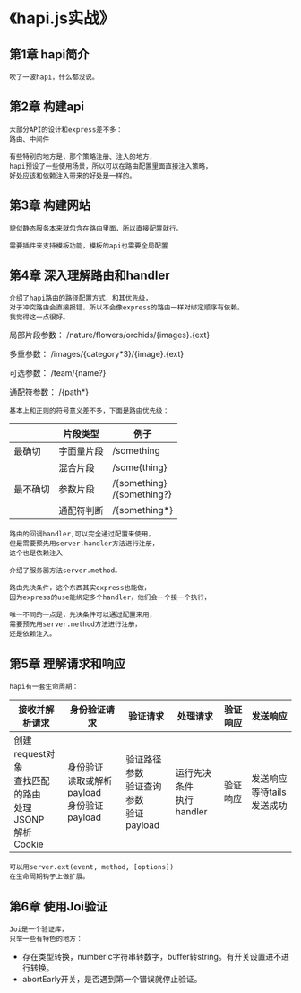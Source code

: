 # 《hapi.js实战》
## 第1章 hapi简介
```
吹了一波hapi，什么都没说。
```
                   

## 第2章 构建api
```
大部分API的设计和express差不多：
路由、中间件

有些特别的地方是，那个策略注册、注入的地方，
hapi预设了一些使用场景，所以可以在路由配置里面直接注入策略，
好处应该和依赖注入带来的好处是一样的。
```


## 第3章 构建网站

```
貌似静态服务本来就包含在路由里面，所以直接配置就行。

需要插件来支持模板功能，模板的api也需要全局配置
```


## 第4章 深入理解路由和handler

```
介绍了hapi路由的路径配置方式，和其优先级，
对于冲突路由会直接报错，所以不会像express的路由一样对绑定顺序有依赖。
我觉得这一点很好。
```
局部片段参数：
/nature/flowers/orchids/{images}.{ext}

多重参数：
/images/{category*3}/{image}.{ext}

可选参数：
/team/{name?}

通配符参数：
/{path*}

```
基本上和正则的符号意义差不多，下面是路由优先级：
```

||片段类型|例子|
|---|---|---|
|最确切|字面量片段|/something|
||混合片段|/some{thing}|
|最不确切|参数片段|/{something} <br> /{something?}|
||通配符判断|/{something*}|

```
路由的回调handler,可以完全通过配置来使用，
但是需要预先用server.handler方法进行注册，
这个也是依赖注入
```

```
介绍了服务器方法server.method。
```

```
路由先决条件，这个东西其实express也能做，
因为express的use能绑定多个handler，他们会一个接一个执行，

唯一不同的一点是，先决条件可以通过配置来用，
需要预先用server.method方法进行注册，
还是依赖注入。
```

## 第5章 理解请求和响应

```
hapi有一套生命周期：
```
|接收并解析请求|身份验证请求|验证请求|处理请求|验证响应|发送响应|
|---|---|---|---|---|---|
|创建request对象<br>查找匹配的路由<br>处理JSONP<br>解析Cookie|身份验证<br>读取或解析payload<br>身份验证payload|验证路径参数<br>验证查询参数<br>验证payload|运行先决条件<br>执行handler|验证响应|发送响应<br>等待tails发送成功|

```
可以用server.ext(event, method, [options])
在生命周期钩子上做扩展。
```

## 第6章 使用Joi验证
```
Joi是一个验证库，
只举一些有特色的地方：
```
* 存在类型转换，numberic字符串转数字，buffer转string。有开关设置进不进行转换。
* abortEarly开关，是否遇到第一个错误就停止验证。

